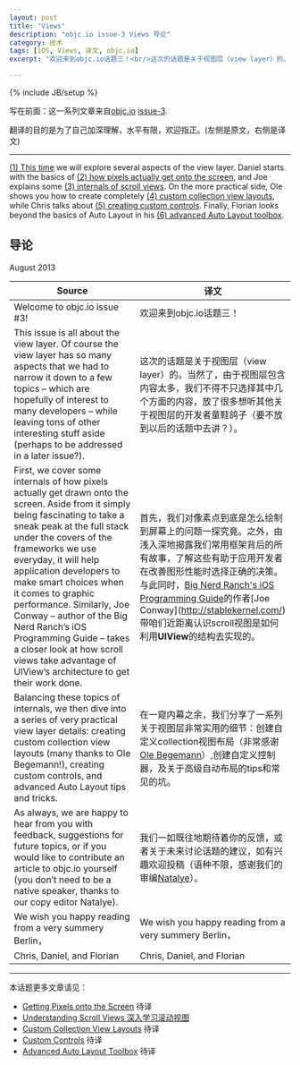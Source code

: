 ```yaml
---
layout: post
title: "Views"
description: "objc.io issue-3 Views 导论"
category: 技术
tags: [iOS, Views, 译文, objc.io]
excerpt: "欢迎来到objc.io话题三！<br/>这次的话题是关于视图层（view layer）的。"

---
```

{% include JB/setup %}

写在前面：这一系列文章来自[objc.io](http://www.objc.io/) [issue-3](http://www.objc.io/issue-3/editorial.html).

翻译的目的是为了自己加深理解，水平有限，欢迎指正。(左侧是原文，右侧是译文)

----

[(1) This time](http://leyleo.github.io/%E6%8A%80%E6%9C%AF/2013/08/10/views/) we will explore several aspects of the view layer. Daniel starts with the basics of [(2) how pixels actually get onto the screen](), and Joe explains some [(3) internals of scroll views](http://leyleo.github.io/%E6%8A%80%E6%9C%AF/2013/08/13/Understanding-Scroll-Views/). On the more practical side, Ole shows you how to create completely [(4) custom collection view layouts](), while Chris talks about [(5) creating custom controls](). Finally, Florian looks beyond the basics of Auto Layout in his [(6) advanced Auto Layout toolbox](). 

## 导论
August 2013

Source | 译文
------ | ---
Welcome to objc.io issue #3! | 欢迎来到objc.io话题三！
This issue is all about the view layer. Of course the view layer has so many aspects that we had to narrow it down to a few topics – which are hopefully of interest to many developers – while leaving tons of other interesting stuff aside (perhaps to be addressed in a later issue?). | 这次的话题是关于视图层（view layer）的。当然了，由于视图层包含内容太多，我们不得不只选择其中几个方面的内容，放了很多想听其他关于视图层的开发者童鞋鸽子（要不放到以后的话题中去讲？）。
First, we cover some internals of how pixels actually get drawn onto the screen. Aside from it simply being fascinating to take a sneak peak at the full stack under the covers of the frameworks we use everyday, it will help application developers to make smart choices when it comes to graphic performance. Similarly, Joe Conway – author of the Big Nerd Ranch’s iOS Programming Guide – takes a closer look at how scroll views take advantage of UIView’s architecture to get their work done. | 首先，我们对像素点到底是怎么绘制到屏幕上的问题一探究竟。之外，由浅入深地揭露我们常用框架背后的所有故事，了解这些有助于应用开发者在改善图形性能时选择正确的决策。与此同时，[Big Nerd Ranch's iOS Programming Guide](http://www.bignerdranch.com/book/ios_programming_the_big_nerd_ranch_guide_rd_edition_)的作者[Joe Conway](http://stablekernel.com/)带咱们近距离认识scroll视图是如何利用**UIView**的结构去实现的。
Balancing these topics of internals, we then dive into a series of very practical view layer details: creating custom collection view layouts (many thanks to Ole Begemann!), creating custom controls, and advanced Auto Layout tips and tricks.| 在一窥内幕之余，我们分享了一系列关于视图层非常实用的细节：创建自定义collection视图布局（非常感谢[Ole Begemann](http://oleb.net/)）,创建自定义控制器，及关于高级自动布局的tips和常见的坑。
As always, we are happy to hear from you with feedback, suggestions for future topics, or if you would like to contribute an article to objc.io yourself (you don’t need to be a native speaker, thanks to our copy editor Natalye). | 我们一如既往地期待着你的反馈，或者关于未来讨论话题的建议，如有兴趣欢迎投稿（语种不限，感谢我们的审编[Natalye](https://twitter.com/deutschbitte)）。
We wish you happy reading from a very summery Berlin， | We wish you happy reading from a very summery Berlin，
Chris, Daniel, and Florian | Chris, Daniel, and Florian

----
本话题更多文章请见：

* [Getting Pixels onto the Screen](http://www.objc.io/issue-3/moving-pixels-onto-the-screen.html) 待译
* [Understanding Scroll Views 深入学习滚动视图](http://leyleo.github.io/%E6%8A%80%E6%9C%AF/2013/08/13/Understanding-Scroll-Views/) 
* [Custom Collection View Layouts](http://www.objc.io/issue-3/collection-view-layouts.html) 待译
* [Custom Controls](http://www.objc.io/issue-3/custom-controls.html) 待译
* [Advanced Auto Layout Toolbox](http://www.objc.io/issue-3/advanced-auto-layout-toolbox.html) 待译